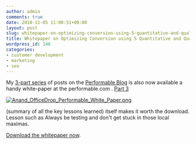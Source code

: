 ```yaml
---
author: admin
comments: true
date: 2010-11-05 11:00:51+00:00
layout: post
slug: whitepaper-on-optimizing-conversion-using-5-quantitative-and-qualitative-tests
title: Whitepaper on Optimizing Conversion using 5 Quantitative and Qualitative tests
wordpress_id: 146
categories:
- customer development
- marketing
- seo
---
```


My [3-part series](http://blog.performable.com/optimizing-conversion-rates-with-5-simple-qualitative-quantitative-tests-%e2%80%93-part-3/) of posts on the [Performable Blog](http://blog.performable.com/) is also now available a handy white-paper at the performable.com . [Part 3](http://blog.performable.com/optimizing-conversion-rates-with-5-simple-qualitative-quantitative-tests-%e2%80%93-part-3/)

[![Anand_OfficeDrop_Performable_White_Paper.png](http://www.startupproductmanager.com/wp-content/uploads/2010/11/Anand_OfficeDrop_Performable_White_Paper.png)](http://www.performable.com/optimizing-conversion-rates-5-qualitative-and-quantitative-tests/)

[](http://blog.performable.com/optimizing-conversion-rates-with-5-simple-qualitative-quantitative-tests-%e2%80%93-part-3/) (summary of all the key lessons learned) itself makes it worth the download. Lesson such as Always be testing and don't get stuck in those local maximas.

[Download the whitepaper now](http://www.performable.com/optimizing-conversion-rates-5-qualitative-and-quantitative-tests/).
